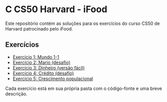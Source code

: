# C CS50 Harvard - iFood

Este repositório contém as soluções para os exercícios do curso CS50 de Harvard patrocinado pelo iFood.

## Exercícios

- [Exercício 1: Mundo 1-1](./exercicio1)
- [Exercício 2: Mario (desafio)](./exercicio2)
- [Exercício 3: Dinheiro (versão fácil)](./exercicio3)
- [Exercício 4: Crédito (desafio)](./exercicio4)
- [Exercício 5: Crescimento populacional](./exercicio5)


Cada exercício está em sua própria pasta com o código-fonte e uma breve descrição.